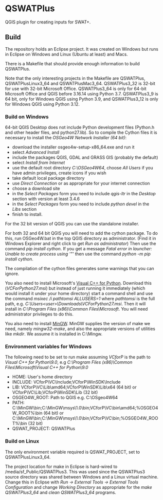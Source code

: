 # QSWATPlus

QGIS plugin for creating inputs for SWAT+.

## Build
The repository holds an Eclipse project.  It was created on Windows but runs in Eclipse on Windows and Linux (Ubuntu at least) and Macs.

There is a Makefile that should provide enough information to build QSWATPlus.   

Note that the only interesting projects in the Makefile are QSWATPlus, QSWATPlusLinux3_64 and QSWATPlusMac3_64.
QSWATPlus3_32 is 32-bit for use with 32-bit Microsoft Office.  QSWATPlus3_64 is only for 64-bit Microsoft Office and QGIS before 3.16.14 using Python 3.7.  QSWATPlus3_9 is 64 bit, only for Windows QGIS using Python 3.9, and QSWATPlus3_12 is only for Windows QGIS using Python 3.12.

### Build on Windows
64-bit QGIS Desktop does not include Python development files (Python.h and other header files, and python27.lib).  So to compile the Cython files it is necessary to install the _OSGeo4W Network Installer (64 bit)_:

- download the installer osgeo4w-setup-x86\_64.exe and run it
- select _Advanced Install_
- include the packages QGIS, GDAL and GRASS GIS (probably the default)
- select _Install from Internet_
- use the default root directory  _C:\OSGeo4W64_, choose _All Users_  if you have admin privileges, create icons if you wish
- take default local package directory
- use _Direct Connection_ or as appropriate for your internet connection
- choose a download site
- in the *Select Packages* form you need to include _qgis-ltr_ in the *Desktop* section with version at least 3.4.6
- in the *Select Packages* form you need to include _python devel_ in the _Libs_ section
- finish to install.

For the 32 bit version of QGIS you can use the standalone installer.

For both 32 and 64 bit QGIS you will need to add the cython package.  To do this, run OSGeo4W.bat in the top QGIS directory as administrator.  (Find it in Windows Explorer and right click to get _Run as administrator_)  Then use the command _pip install cython_.  If you get a message _Fatal error in launcher: Unable to create process using '"'_ then use the command _python -m pip install cython_.

The compilation of the cython files generates some warnings that you can ignore.

You also need to install Microsoft's [Visual C++ for Python](https://www.microsoft.com/en-gb/download/details.aspx?id=44266).  Download this (_VCForPython27.msi_) but instead of just running it immediately (which would install it under your home directory) start a command shell and use the command _msixec /i pathtomsi ALLUSERS=1_
where _pathtomsi_ is the full path, e.g. _C:\Users\<user>\Downloads\VCForPython27.msi_.  Then it will install in _C:\Program Files (x86)\Common Files\Microsoft_.  You will need administrator privileges to do this.

You also need to install [MinGW](http://www.mingw.org/).  MinGW supplies the version of make we need, namely _mingw32-make_, and also the appropriate versions of utilities like _mkdir_.  We assume it is installed in C:\Mingw.

### Environment variables for Windows
The following need to be set to run make assuming  _VCforP_  is the path to _Visual C++ for Python\9.0_, e.g  _C:\Program Files (x86)\Common Files\Microsoft\Visual C++ for Python\9.0_ 

- HOME: User's home directory
- INCLUDE: VCforP\VC\Include;VCforP\WinSDK\Include
- LIB: VCforP\VC\Lib\amd64;VCforP\WinSDK\Lib\x64 (64 bit) or VCforP\VC\Lib;VCforP\WinSDK\Lib (32 bit)
- OSGEO4W_ROOT: Path to QGIS e.g. C:\OSgeo4W64
- PATH: C:\MinGW\bin;C:\MinGW\msys\1.0\bin;VCforP\VC\bin\amd64;%OSGEO4W\_ROOT%\bin (64 bit) or C:\MinGW\bin;C:\MinGW\msys\1.0\bin;VCforP\VC\bin;%OSGEO4W\_ROOT%\bin (32 bit)
- QSWAT\_PROJECT: 	QSWATPlus

### Build on Linux
The only environment variable required is QSWAT\_PROJECT, set to QSWATPlusLinux3\_64.

The project location for make in Eclipse is hard-wired to /media/sf\_Public/QSWATPlus3.  This was used since the QSWATPlus3 source directory was shared between Windows and a Linux virtual machine.  Change this in Eclipse with  _Run -> External Tools -> External Tools Configuration_  and change  _Working Directory_  as appropriate for the  _make QSWATPlus3\_64_  and  _clean QSWATPlus3\_64_  programs.

